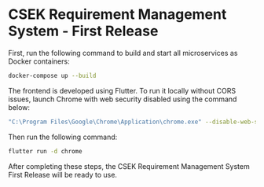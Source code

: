 # CSEK Requirement Management System - First Release

First, run the following command to build and start all microservices as Docker containers:

```bash
docker-compose up --build
```

The frontend is developed using Flutter. To run it locally without CORS issues, launch Chrome with web security disabled using the command below:

```bash
"C:\Program Files\Google\Chrome\Application\chrome.exe" --disable-web-security --user-data-dir="C:\temp-chrome-31"
```

Then run the following command:

```bash
flutter run -d chrome
```

After completing these steps, the CSEK Requirement Management System First Release will be ready to use.
